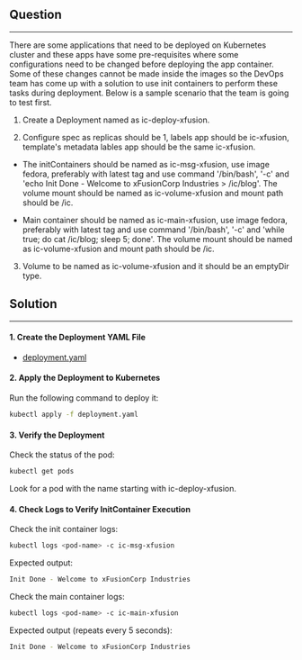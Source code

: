 ## Question
---
There are some applications that need to be deployed on Kubernetes cluster and these apps have some pre-requisites where some configurations need to be changed before deploying the app container. Some of these changes cannot be made inside the images so the DevOps team has come up with a solution to use init containers to perform these tasks during deployment. Below is a sample scenario that the team is going to test first.

1) Create a Deployment named as ic-deploy-xfusion.

2) Configure spec as replicas should be 1, labels app should be ic-xfusion, template's metadata lables app should be the same ic-xfusion.

- The initContainers should be named as ic-msg-xfusion, use image fedora, preferably with latest tag and use command '/bin/bash', '-c' and 'echo Init Done - Welcome to xFusionCorp Industries > /ic/blog'. The volume mount should be named as ic-volume-xfusion and mount path should be /ic.

- Main container should be named as ic-main-xfusion, use image fedora, preferably with latest tag and use command '/bin/bash', '-c' and 'while true; do cat /ic/blog; sleep 5; done'. The volume mount should be named as ic-volume-xfusion and mount path should be /ic.

3) Volume to be named as ic-volume-xfusion and it should be an emptyDir type.

## Solution
---
#### 1. Create the Deployment YAML File

- [deployment.yaml](./deployment.yaml)

#### 2. Apply the Deployment to Kubernetes
Run the following command to deploy it:

```bash
kubectl apply -f deployment.yaml
```

#### 3. Verify the Deployment
Check the status of the pod:

```bash
kubectl get pods
```
Look for a pod with the name starting with ic-deploy-xfusion.

#### 4. Check Logs to Verify InitContainer Execution
Check the init container logs:

```bash
kubectl logs <pod-name> -c ic-msg-xfusion
```
Expected output:

```sh
Init Done - Welcome to xFusionCorp Industries
```

Check the main container logs:

```bash
kubectl logs <pod-name> -c ic-main-xfusion
```
Expected output (repeats every 5 seconds):

```sh
Init Done - Welcome to xFusionCorp Industries
```